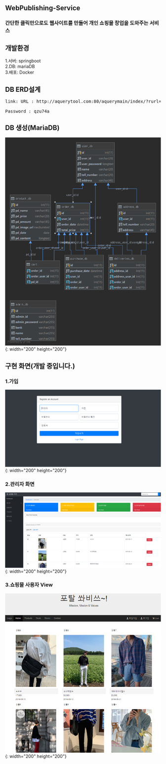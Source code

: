 ## WebPublishing-Service

### 간단한 클릭만으로도 웹사이트를 만들어 개인 쇼핑몰 창업을 도와주는 서비스

## 개발환경
1.서버: springboot <br>
2.DB: mariaDB<br>
3.배포: Docker<br>

## DB ERD설계<br>
<pre>
link: URL : http://aquerytool.com:80/aquerymain/index/?rurl=eff3c5ad-c895-47c2-a302-a178c9319472& <br>
Password : qzu74a
</pre>
## DB 생성(MariaDB)
![ex_screenshot](./img/shopping_mall@localhost.png){: width="200" height="200"}  


## 구현 화면(개발 중입니다.)

### 1.가입 
![ex_screenshot](./img/Account.PNG){: width="200" height="200"}  


### 2.관리자 화면
![ex_screenshot](./img/dashboard.PNG){: width="200" height="200"}  

### 3.쇼핑몰 사용자 View
![ex_screenshot](./img/home.PNG){: width="200" height="200"}    

